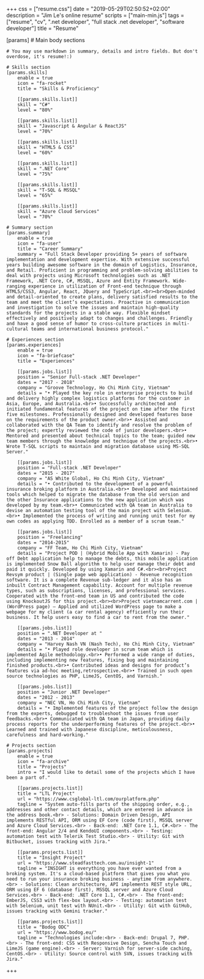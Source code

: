 +++
css = ["resume.css"]
date = "2019-05-29T02:50:52+02:00"
description = "Jim Le's online resume"
scripts = ["main-min.js"]
tags = ["resume", "cv", ".net developer", "full stack .net developer", "software developer"]
title = "Resume"

[params]
    # Main body sections

    # You may use markdown in summary, details and intro fields. But don't overdose, it's resume!:)

    # Skills section
    [params.skills]
        enable = true
        icon = "fa-rocket"
        title = "Skills & Proficiency"

        [[params.skills.list]]
        skill = "C#"
        level = "80%"

        [[params.skills.list]]
        skill = "Javascript & Angular & ReactJS"
        level = "70%"

        [[params.skills.list]]
        skill = "HTML5 & CSS"
        level = "60%"

        [[params.skills.list]]
        skill = ".NET Core"
        level = "75%"

        [[params.skills.list]]
        skill = "T-SQL & MSSQL"
        level = "65%"

        [[params.skills.list]]
        skill = "Azure Cloud Services"
        level = "70%"

    # Summary section
    [params.summary]
        enable = true
        icon = "fa-user"
        title = "Career Summary"
        summary = "Full Stack Developer providing 5+ years of software implementation and development expertise. With extensive successful years building awesome software in the domain of Logistics, Insurance, and Retail. Proficient in programming and problem-solving abilities to deal with projects using Microsoft technologies such as .NET Framework, .NET Core, C#, MSSQL, Azure and Entity Framework. Wide-ranging experience in utilization of Front-end technique through HTML5/CSS3, Angular, React, JQuery and TypeScript.<br><br>Open-minded and detail-oriented to create plans, delivery satisfied results to the team and meet the client’s expectations. Proactive in communication and investigation to solve the issues and maintain high-quality standards for the projects in a stable way. Flexible mindset effectively and positively adapt to changes and challenges. Friendly and have a good sense of humor to cross-culture practices in multi-cultural teams and international business protocol."

    # Experiences section
    [params.experiences]
        enable = true
        icon = "fa-briefcase"
        title = "Experiences"

        [[params.jobs.list]]
        position = "Senior Full-stack .NET Developer"
        dates = "2017 - 2018"
        company = "Groove Technology, Ho Chi Minh City, Vietnam"
        details = "• Played the key role in enterprise projects to build and delivery highly complex logistics platforms for the customer in Asia, Europe, and Australia.<br>• Successfully architected and initiated fundamental features of the project on time after the first five milestones. Professionally designed and developed features base on the requirements of the product owner.<br>• Assisted and collaborated with the QA Team to identify and resolve the problem of the project; expertly reviewed the code of junior developers.<br>• Mentored and presented about technical topics to the team; guided new team members through the knowledge and technique of the projects.<br>• Wrote T-SQL scripts to maintain and migration database using MS-SQL Server."

        [[params.jobs.list]]
        position = "Full-stack .NET Developer"
        dates = "2015 - 2017"
        company = "AS White Global, Ho Chi Minh City, Vietnam"
        details = "• Contributed to the development of a powerful insurance broking platform in Australia.<br>• Developed and maintained tools which helped to migrate the database from the old version and the other Insurance applications to the new application which was developed by my team.<br>• Communicated with QA team in Australia to devise an automation testing tool of the main project with Selenium.<br>• Implemented the process of writing and running unit test for my own codes as applying TDD. Enrolled as a member of a scrum team."

        [[params.jobs.list]]
        position = "Freelancing"
        dates = "2014-2015"
        company = "FF Team, Ho Chi Minh City, Vietnam"
        details = "Project POD | (Hybrid Mobile App with Xamarin) - Pay off Debt application help to manage the debts, this mobile application is implemented Snow Ball algorithm to help user manage their debt and paid it quickly. Developed by using Xamarin and C#.<br><br>Project Revsym product | (Single page web application) - Revenue recognition software. It is a complete Revenue sub-ledger and it also has an inbuilt Contract Management capability. Account for multiple revenue types, such as subscriptions, licenses, and professional services. Cooperated with the front-end team in US and contributed the code using KnockoutJS for this project.<br><br>Project vietnamcarrent.com | (WordPress page) – Applied and utilized WordPress page to make a webpage for my client (a car rental agency) efficiently run their business. It help users easy to find a car to rent from the owner."

        [[params.jobs.list]]
        position = ".NET Developer at "
        dates = "2013 - 2014"
        company = "Harvey Nash VN (Nash Tech), Ho Chi Minh City, Vietnam"
        details = "• Played role developer in scrum team which is implemented Agile methodology.<br>• Performed a wide range of duties, including implementing new features, fixing bug and maintaining finished products.<br>• Contributed ideas and designs for product’s features via ad-hoc meeting,retrospective.<br>• Trained in such open source technologies as PHP, LimeJS, CentOS, and Varnish."

        [[params.jobs.list]]
        position = "Junior .NET Developer"
        dates = "2012 - 2013"
        company = "NEC VN, Ho Chi Minh City, Vietnam"
        details = "• Implemented features of the project follow the design from the experts, debugged to troubleshoot the issues from user feedbacks.<br>• Communicated with QA team in Japan, providing daily process reports for the underperforming features of the project.<br>• Learned and trained with Japanese discipline, meticulousness, carefulness and hard-working."

    # Projects section
    [params.projects]
        enable = true
        icon = "fa-archive"
        title = "Projects"
        intro = "I would like to detail some of the projects which I have been a part of."
        
        [[params.projects.list]]
        title = "LTL Project"
        url = "https://www.csglobal-ltl.com/ourplatform.php"
        tagline = "System auto-fills parts of the shipping order, e.g., addresses and other contact details, which are entered in advance in the address book.<br> - Solutions: Domain Driven Design, API implements RESTful API, ORM using EF Core (code first), MSSQL server and Azure Cloud Services.<br> - Back-end: .NET Core 1.1, C#.<br> - The front-end: Angular 2/4 and KendoUI components.<br> - Testing: automation test with Telerik Test Studio.<br> - Utility: Git with Bitbucket, issues tracking with Jira."

        [[params.projects.list]]
        title = "Insight Project"
        url = "https://www.steadfasttech.com.au/insight-1"
        tagline = "INSIGHT is everything you have ever wanted from a broking system. It's a cloud-based platform that gives you what you need to run your insurance broking business - anytime from anywhere.<br> - Solutions: Clean architecture, API implements REST style URL, ORM using EF 6 (database first), MSSQL server and Azure Cloud Services.<br> - Back-end: .NET Core 1.1, C#.<br> - The front-end: EmberJS, CSS3 with flex-box layout.<br> - Testing: automation test with Selenium, unit test with NUnit.<br> - Utility: Git with GitHub, issues tracking with Gemini tracker."

        [[params.projects.list]]
        title = "Bodog ODC"
        url = "https://www.bodog.eu/"
        tagline = "Technologies include:<br> - Back-end: Drupal 7, PHP.<br> - The front-end: CSS with Responsive Design, Sencha Touch and LimeJS (game engine).<br> - Server: Varnish for server-side caching, CentOS.<br> - Utility: Source control with SVN, issues tracking with Jira."
+++
